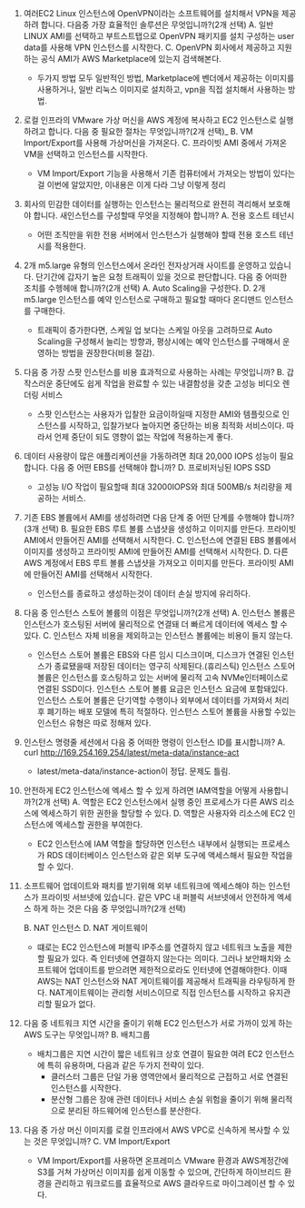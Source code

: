 1. 여러EC2 Linux 인스턴스에 OpenVPN이라는 소프트웨어를 설치해서 VPN을 제공하려 합니다. 다음중 가장 효율적인 솔루션은 무엇입니까?(2개 선택)
    A. 일반 LINUX AMI를 선택하고 부트스트탭으로 OpenVPN 패키지를 설치 구성하는 user data를 사용해 VPN 인스턴스를 시작한다.
    C. OpenVPN 회사에서 제공하고 지원하는 공식 AMI가 AWS Marketplace에 있는지 검색해본다.

    - 두가지 방법 모두 일반적인 방법, Marketplace에 벤더에서 제공하는 이미지를 사용하거나, 일반 리눅스 이미지로 설치하고, vpn을 직접 설치해서 사용하는 방법. 

2. 로컬 인프라의 VMware 가상 머신을 AWS 계정에 복사하고 EC2 인스턴스로 실행하려고 합니다. 다음 중 필요한 절차는 무엇입니까?(2개 선택)_
    B. VM Import/Export를 사용해 가상머신을 가져온다.
    C. 프라이빗 AMI 중에서 가져온 VM을 선택하고 인스턴스를 시작한다.

    -  VM Import/Export 기능을 사용해서 기존 컴퓨터에서 가져오는 방법이 있다는걸 이번에 알았지만, 이내용은 이게 다라 그냥 이렇게 정리

4. 회사의 민감한 데이터를 실행하는 인스턴스는 물리적으로 완전히 격리해서 보호해야 합니다. 새인스턴스를 구성할때 무엇을 지정해야 합니까?
    A. 전용 호스트 테넌시

    - 어떤 조직만을 위한 전용 서버에서 인스턴스가 실행해야 할때 전용 호스트 테넌시를 적용한다.

5. 2개 m5.large 유형의 인스턴스에서 온라인 전자상거래 사이트를 운영하고 있습니다. 단기간에 갑자기 높은 요청 트래픽이 있을 것으로 판단합니다. 다음 중 어떠한 조치를 수헹헤애 합니까?(2개 선택)
    A. Auto Scaling을 구성한다.
    D. 2개 m5.large 인스턴스를 예약 인스턴스로 구매하고 필요할 때마다 온디맨드 인스턴스를 구매한다.

    - 트래픽이 증가한다면, 스케일 업 보다는 스케일 아웃을 고려하므로 Auto Scaling을 구성해서 늘리는 방향과, 평상시에는 예약 인스턴스를 구매해서 운영하는 방법을 권장한다(비용 절감).

6. 다음 중 가장 스팟 인스턴스를 비용 효과적으로 사용하는 사례는 무엇입니까?
    B. 갑작스러운 중단에도 쉽게 작업을 완료할 수 있는 내결함성을 갖춘 고성능 비디오 렌더링 서비스

    -   스팟 인스턴스는 사용자가 입찰한 요금이하일때 지정한 AMI와 템플릿으로 인스턴스를 시작하고, 입찰가보다 높아지면 중단하는 비용 최적화 서비스이다. 따라서 언제 중단이 되도 영향이 없는 작업에 적용하는게 좋다.

9. 데이터 사용량이 많은 애플리케이션을 가동하려면 최대 20,000 IOPS 성능이 필요합니다. 다음 중 어떤 EBS를 선택해야 합니까?
    D. 프로비저닝된 IOPS SSD

    - 고성능 I/O 작업이 필요할때 최대 32000IOPS와 최대 500MB/s 처리량을 제공하는 서비스.

10. 기존 EBS 볼륨에서 AMI를 생성하려면 다음 단계 중 어떤 단계를 수행해야 합니까?(3개 선택)
    B. 필요한 EBS 루트 볼륨 스냅샷을 생성하고 이미지를 만든다. 프라이빗 AMI에서 만들어진 AMI를 선택해서 시작한다.
    C. 인스턴스에 연결된 EBS 볼륨에서 이미지를 생성하고 프라이빗 AMI에 만들어진 AMI를 선택해서 시작한다.
    D. 다른 AWS 계정에서 EBS 루트 볼륨 스냅샷을 가져오고 이미지를 만든다. 프라이빗 AMI에 만들어진 AMI를 선택해서 시작한다.

    - 인스턴스를 종료하고 생성하는것이 데이터 손실 방지에 유리하다. 

11. 다음 중 인스턴스 스토어 볼륨의 이점은 무엇입니까?(2개 선택)
    A. 인스턴스 볼륨은 인스턴스가 호스팅된 서버에 물리적으로 연결돼 더 빠르게 데이터에 엑세스 할 수 있다.
    C. 인스턴스 자체 비용을 제외하고는 인스턴스 볼륨에는 비용이 들지 않는다.

    - 인스턴스 스토어 볼륨은 EBS와 다른 임시 디스크이며, 디스크가 연결된 인스턴스가 종료됐을때 저장된 데이터는 영구히 삭제된다.(휴리스틱)
      인스턴스 스토어 볼륨은 인스턴스를 호스팅하고 있는 서버에 물리적 고속 NVMe인터페이스로 연결된 SSD이다.
      인스턴스 스토어 볼륨 요금은 인스턴스 요금에 포함돼있다.
      인스턴스 스토어 볼륨은 단기역할 수행이나 외부에서 데이터를 가져와서 처리후 폐기하는 배포 모델에 특히 적절하다.
      인스턴스 스토어 볼륨을 사용할 수있는 인스턴스 유형은 따로 정해져 있다.
      

13. 인스턴스 명령줄 세션에서 다음 중 어떠한 명령이 인스턴스 ID를 표시합니까?
    A. curl http://169.254.169.254/latest/meta-data/instance-act

    - latest/meta-data/instance-action이 정답. 문제도 틀림.

15. 안전하게 EC2 인스턴스에 엑세스 할 수 있게 하려면 IAM역할을 어떻게 사용합니까?(2개 선택)
    A. 역할은 EC2 인스턴스에서 실행 중인 프로세스가 다른 AWS 리소스에 엑세스하기 위한 권한을 할당할 수 있다.
    D. 역할은 사용자와 리소스에 EC2 인스턴스에 엑세스할 권한을 부여한다.

    - EC2 인스턴스에 IAM 역할을 할당하면 인스턴스 내부에서 실행되는 프로세스가 RDS 데이터베이스 인스턴스와 같은 외부 도구에 액세스해서 필요한 작업을 할 수 있다. 

16. 소프트웨어 업데이트와 패치를 받기위해 외부 네트워크에 엑세스해야 하는 인스턴스가 프라이빗 서브넷에 있습니다.
    같은 VPC 내 퍼블릭 서브넷에서 안전하게 엑세스 하게 하는 것은 다음 중 무엇입니까?(2개 선택)

    B. NAT 인스턴스
    D. NAT 게이트웨이

    - 떄로는 EC2 인스턴스에 퍼블릭 IP주소를 연결하지 않고 네트워크 노출을 제한할 필요가 있다. 즉 인터넷에 연결하지 않는다는 의미다. 그러나 보안패치와 소프트웨어 업데이트를 받으려면 제한적으로라도 인터넷에 연결해야한다. 이때AWS는 NAT 인스턴스와 NAT 게이트웨이를 제공해서 트래픽을 라우팅하게 한다. NAT게이트웨이는 관리형 서비스이므로 직접 인스턴스를 시작하고 유지관리할 필요가 없다.

18. 다음 중 네트워크 지연 시간을 줄이기 위해 EC2 인스턴스가 서로 가까이 있게 하는 AWS 도구는 무엇입니까?
    B. 배치그룹

    - 배치그룹은 지연 시간이 짧은 네트워크 상호 연결이 필요한 여려 EC2 인스턴스에 특히 유용하며, 다음과 같은 두가지 전략이 있다.
        * 클러스터 그룹은 단일 가용 영역안에서 물리적으로 근접하고 서로 연결된 인스턴스를 시작한다.
        * 분산형 그룹은 장애 관련 데이터나 서비스 손실 위험을 줄이기 위해 물리적으로 분리된 하드웨어에 인스턴스를 분산한다.

20. 다음 중 가상 머신 이미지를 로컬 인프라에서 AWS VPC로 신속하게 복사할 수 있는 것은 무엇입니까?
    C. VM Import/Export

    - VM Import/Export를 사용하면 온프레미스 VMware 환경과 AWS계정간에 S3를 거쳐 가상머신 이미지를 쉽게 이동할 수 있으며, 간단하게 하이브리드 환경을 관리하고 워크로드를 효율적으로 AWS 클라우드로 마이그레이션 할 수 있다.

